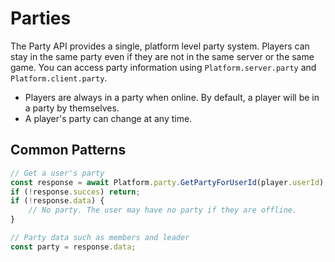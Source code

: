 # Parties

The Party API provides a single, platform level party system. Players can stay in the same party even if they are not in the same server or the same game. You can access party information using `Platform.server.party` and `Platform.client.party`.

* Players are always in a party when online. By default, a player will be in a party by themselves.
* A player's party can change at any time.

## Common Patterns

```typescript
// Get a user's party
const response = await Platform.party.GetPartyForUserId(player.userId);
if (!response.succes) return;
if (!response.data) {
    // No party. The user may have no party if they are offline.
}

// Party data such as members and leader
const party = response.data;
```
